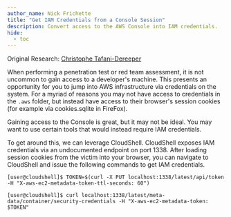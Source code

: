```yaml
---
author_name: Nick Frichette
title: "Get IAM Credentials from a Console Session"
description: Convert access to the AWS Console into IAM credentials.
hide:
  - toc
---
```


Original Research: [Christophe Tafani-Dereeper](https://blog.christophetd.fr/retrieving-aws-security-credentials-from-the-aws-console/?utm_source=pocket_mylist)

When performing a penetration test or red team assessment, it is not uncommon to gain access to a developer's machine. This presents an opportunity for you to jump into AWS infrastructure via credentials on the system. For a myriad of reasons you may not have access to credentials in the `.aws` folder, but instead have access to their browser's session cookies (for example via cookies.sqlite in FireFox).

Gaining access to the Console is great, but it may not be ideal. You may want to use certain tools that would instead require IAM credentials.

To get around this, we can leverage CloudShell. CloudShell exposes IAM credentials via an undocumented endpoint on port 1338. After loading session cookies from the victim into your browser, you can navigate to CloudShell and issue the following commands to get IAM credentials.

```
[user@cloudshell]$ TOKEN=$(curl -X PUT localhost:1338/latest/api/token -H "X-aws-ec2-metadata-token-ttl-seconds: 60")

[user@cloudshell]$ curl localhost:1338/latest/meta-data/container/security-credentials -H "X-aws-ec2-metadata-token: $TOKEN"
```
